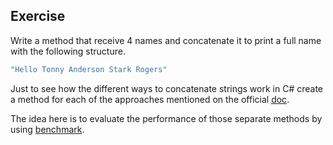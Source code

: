 ## Exercise
Write a method that receive 4 names and concatenate it to print a full name with the following structure.

```c#
"Hello Tonny Anderson Stark Rogers" 
```

Just to see how the different ways to concatenate strings work in C# create a method for each of the approaches mentioned on the official [doc](https://docs.microsoft.com/en-us/dotnet/csharp/how-to/concatenate-multiple-strings).
 
The idea here is to evaluate the performance of those separate methods by using [benchmark](https://benchmarkdotnet.org/articles/overview.html).

